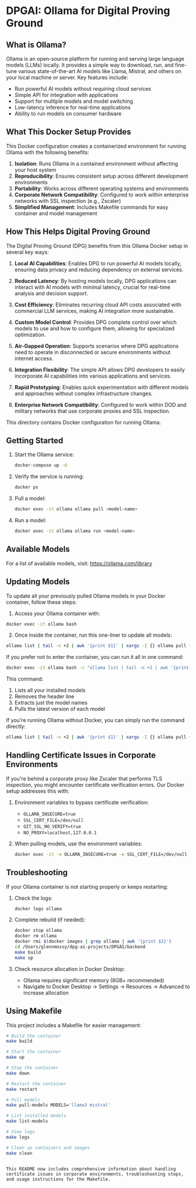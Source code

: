 # DPGAI: Ollama for Digital Proving Ground

## What is Ollama?

Ollama is an open-source platform for running and serving large language models (LLMs) locally. It provides a simple way to download, run, and fine-tune various state-of-the-art AI models like Llama, Mistral, and others on your local machine or server. Key features include:

- Run powerful AI models without requiring cloud services
- Simple API for integration with applications
- Support for multiple models and model switching
- Low-latency inference for real-time applications
- Ability to run models on consumer hardware

## What This Docker Setup Provides

This Docker configuration creates a containerized environment for running Ollama with the following benefits:

1. **Isolation**: Runs Ollama in a contained environment without affecting your host system
2. **Reproducibility**: Ensures consistent setup across different development environments
3. **Portability**: Works across different operating systems and environments
4. **Corporate Network Compatibility**: Configured to work within enterprise networks with SSL inspection (e.g., Zscaler)
5. **Simplified Management**: Includes Makefile commands for easy container and model management

## How This Helps Digital Proving Ground

The Digital Proving Ground (DPG) benefits from this Ollama Docker setup in several key ways:

1. **Local AI Capabilities**: Enables DPG to run powerful AI models locally, ensuring data privacy and reducing dependency on external services.

2. **Reduced Latency**: By hosting models locally, DPG applications can interact with AI models with minimal latency, crucial for real-time analysis and decision support.

3. **Cost Efficiency**: Eliminates recurring cloud API costs associated with commercial LLM services, making AI integration more sustainable.

4. **Custom Model Control**: Provides DPG complete control over which models to use and how to configure them, allowing for specialized optimization.

5. **Air-Gapped Operation**: Supports scenarios where DPG applications need to operate in disconnected or secure environments without internet access.

6. **Integration Flexibility**: The simple API allows DPG developers to easily incorporate AI capabilities into various applications and services.

7. **Rapid Prototyping**: Enables quick experimentation with different models and approaches without complex infrastructure changes.

8. **Enterprise Network Compatibility**: Configured to work within DOD and military networks that use corporate proxies and SSL inspection.


This directory contains Docker configuration for running Ollama.

## Getting Started

1. Start the Ollama service:
   ```bash
   docker-compose up -d
   ```

2. Verify the service is running:

   ```bash
   docker ps
   ```

3. Pull a model:

   ```bash
   docker exec -it ollama ollama pull <model-name>
   ```

4. Run a model:

   ```bash
   docker exec -it ollama ollama run <model-name>
   ```

## Available Models

For a list of available models, visit: <https://ollama.com/library>

## Updating Models

To update all your previously pulled Ollama models in your Docker container, follow these steps:

1. Access your Ollama container with:

```bash
docker exec -it ollama bash
```

2. Once inside the container, run this one-liner to update all models:

```bash
ollama list | tail -n +2 | awk '{print $1}' | xargs -I {} ollama pull {}
```

If you prefer not to enter the container, you can run it all in one command:

```bash
docker exec -it ollama bash -c "ollama list | tail -n +2 | awk '{print \$1}' | xargs -I {} ollama pull {}"
```

This command:

1. Lists all your installed models
2. Removes the header line
3. Extracts just the model names
4. Pulls the latest version of each model

If you're running Ollama without Docker, you can simply run the command directly:

```bash
ollama list | tail -n +2 | awk '{print $1}' | xargs -I {} ollama pull {}
```

## Handling Certificate Issues in Corporate Environments

If you're behind a corporate proxy like Zscaler that performs TLS inspection, you might encounter certificate verification errors. Our Docker setup addresses this with:

1. Environment variables to bypass certificate verification:
   - `OLLAMA_INSECURE=true`
   - `SSL_CERT_FILE=/dev/null`
   - `GIT_SSL_NO_VERIFY=true`
   - `NO_PROXY=localhost,127.0.0.1`

2. When pulling models, use the environment variables:

   ```bash
   docker exec -it -e OLLAMA_INSECURE=true -e SSL_CERT_FILE=/dev/null ollama ollama pull <model-name>
   ```

## Troubleshooting

If your Ollama container is not starting properly or keeps restarting:

1. Check the logs:

   ```bash
   docker logs ollama
   ```

2. Complete rebuild (if needed):

   ```bash
   docker stop ollama
   docker rm ollama
   docker rmi $(docker images | grep ollama | awk '{print $3}')
   cd /Users/glennmossy/dpg-ai-projects/DPGAI/backend
   make build
   make up
   ```

3. Check resource allocation in Docker Desktop:
   - Ollama requires significant memory (8GB+ recommended)
   - Navigate to Docker Desktop → Settings → Resources → Advanced to increase allocation

## Using Makefile

This project includes a Makefile for easier management:

```bash
# Build the container
make build

# Start the container
make up

# Stop the container
make down

# Restart the container
make restart

# Pull models
make pull-models MODELS='llama3 mistral'

# List installed models
make list-models

# View logs
make logs

# Clean up containers and images
make clean
```

```

This README now includes comprehensive information about handling certificate issues in corporate environments, troubleshooting steps, and usage instructions for the Makefile.
